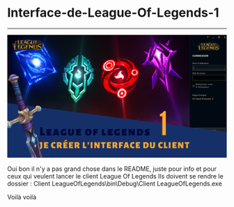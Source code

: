 # Interface-de-League-Of-Legends-1
---------------------------------------

![alt text](https://github.com/MikaJokerYoutube/Interface-de-League-Of-Legends-1/blob/master/Vignette%20MikaJoker.png)


Oui bon il n'y a pas grand chose dans le README, juste pour info et pour ceux qui veulent lancer le client League Of Legends
Ils doivent se rendre le dossier : Client LeagueOfLegends\bin\Debug\Client LeagueOfLegends.exe 

Voilà voilà 
